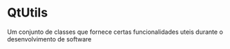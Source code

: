 # QtUtils

Um conjunto de classes que fornece certas funcionalidades uteis durante o desenvolvimento de software
